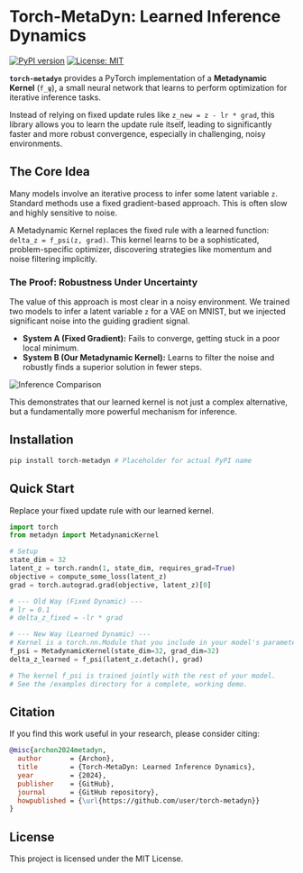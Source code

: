 # Torch-MetaDyn: Learned Inference Dynamics

[![PyPI version](https://badge.fury.io/py/torch-metadyn.svg)](https://badge.fury.io/py/torch-metadyn) <!-- Placeholder -->
[![License: MIT](https://img.shields.io/badge/License-MIT-yellow.svg)](https://opensource.org/licenses/MIT)

**`torch-metadyn`** provides a PyTorch implementation of a **Metadynamic Kernel** (`f_ψ`), a small neural network that learns to perform optimization for iterative inference tasks.

Instead of relying on fixed update rules like `z_new = z - lr * grad`, this library allows you to learn the update rule itself, leading to significantly faster and more robust convergence, especially in challenging, noisy environments.

## The Core Idea

Many models involve an iterative process to infer some latent variable `z`. Standard methods use a fixed gradient-based approach. This is often slow and highly sensitive to noise.

A Metadynamic Kernel replaces the fixed rule with a learned function: `delta_z = f_psi(z, grad)`. This kernel learns to be a sophisticated, problem-specific optimizer, discovering strategies like momentum and noise filtering implicitly.

### The Proof: Robustness Under Uncertainty

The value of this approach is most clear in a noisy environment. We trained two models to infer a latent variable `z` for a VAE on MNIST, but we injected significant noise into the guiding gradient signal.

*   **System A (Fixed Gradient):** Fails to converge, getting stuck in a poor local minimum.
*   **System B (Our Metadynamic Kernel):** Learns to filter the noise and robustly finds a superior solution in fewer steps.

![Inference Comparison]([https://raw.githubusercontent.com/user/torch-metadyn/main/assets/inference_comparison_noisy.png](https://github.com/Killbook1/torch-metadyn/blob/main/demo_results/inference_comparison_demo.png))

This demonstrates that our learned kernel is not just a complex alternative, but a fundamentally more powerful mechanism for inference.

## Installation

```bash
pip install torch-metadyn # Placeholder for actual PyPI name
```

## Quick Start

Replace your fixed update rule with our learned kernel.

```python
import torch
from metadyn import MetadynamicKernel

# Setup
state_dim = 32
latent_z = torch.randn(1, state_dim, requires_grad=True)
objective = compute_some_loss(latent_z)
grad = torch.autograd.grad(objective, latent_z)[0]

# --- Old Way (Fixed Dynamic) ---
# lr = 0.1
# delta_z_fixed = -lr * grad

# --- New Way (Learned Dynamic) ---
# Kernel is a torch.nn.Module that you include in your model's parameters
f_psi = MetadynamicKernel(state_dim=32, grad_dim=32)
delta_z_learned = f_psi(latent_z.detach(), grad)

# The kernel f_psi is trained jointly with the rest of your model.
# See the /examples directory for a complete, working demo.
```

## Citation

If you find this work useful in your research, please consider citing:

```bibtex
@misc{archon2024metadyn,
  author       = {Archon},
  title        = {Torch-MetaDyn: Learned Inference Dynamics},
  year         = {2024},
  publisher    = {GitHub},
  journal      = {GitHub repository},
  howpublished = {\url{https://github.com/user/torch-metadyn}}
}
```

## License

This project is licensed under the MIT License.
